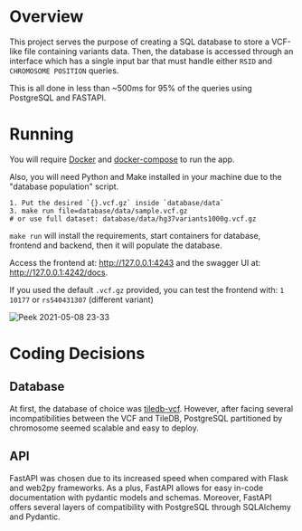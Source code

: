 # Overview

This project serves the purpose of creating a SQL database to store a VCF-like file containing variants data.
Then, the database is accessed through an interface which has a single input bar that must handle either `RSID` and `CHROMOSOME POSITION` queries.

This is all done in less than ~500ms for 95% of the queries using PostgreSQL and FASTAPI.

# Running

You will require [Docker](https://docs.docker.com/engine/) and [docker-compose](https://docs.docker.com/compose/) to run the app.

Also, you will need Python and Make installed in your machine due to the "database population" script.

```
1. Put the desired `{}.vcf.gz` inside `database/data`
3. make run file=database/data/sample.vcf.gz
# or use full dataset: database/data/hg37variants1000g.vcf.gz
```

`make run` will install the requirements, start containers for database, frontend and backend, then it will populate the database.

Access the frontend at: http://127.0.0.1:4243 and the swagger UI at: http://127.0.0.1:4242/docs.

If you used the default `.vcf.gz` provided, you can test the frontend with: `1 10177` or `rs540431307` (different variant)

![Peek 2021-05-08 23-33](https://user-images.githubusercontent.com/11489228/117558686-d52ae900-b055-11eb-900d-37d7401bbcfb.gif)


# Coding Decisions

## Database

At first, the database of choice was [tiledb-vcf](https://github.com/TileDB-Inc/TileDB-VCF). However, after facing several incompatibilities between the VCF and TileDB, PostgreSQL partitioned by chromosome seemed scalable and easy to deploy.

## API

FastAPI was chosen due to its increased speed when compared with Flask and web2py frameworks. As a plus, FastAPI allows for easy in-code documentation with pydantic models and schemas. Moreover, FastAPI offers several layers of compatibility with PostgreSQL through SQLAlchemy and Pydantic.

